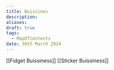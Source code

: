 ```yaml
---
title: Buissines
description: 
aliases: 
draft: true
tags:
  - MapOfContents
date: 30th March 2024
---
```

[[Fidget Buissiness]]
[[Sticker Buissiness]]